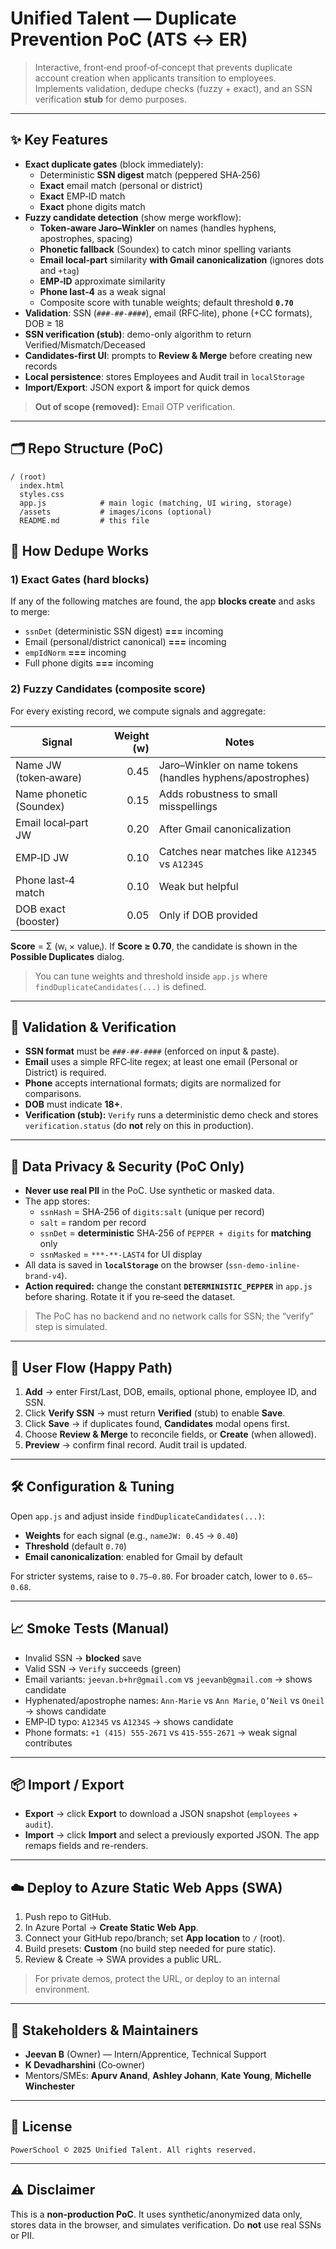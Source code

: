 
# Unified Talent — Duplicate Prevention PoC (ATS ↔ ER)

> Interactive, front‑end proof‑of‑concept that prevents duplicate account creation when applicants transition to employees. Implements validation, dedupe checks (fuzzy + exact), and an SSN verification **stub** for demo purposes.

---

## ✨ Key Features
- **Exact duplicate gates** (block immediately):
  - Deterministic **SSN digest** match (peppered SHA‑256)
  - **Exact** email match (personal or district)
  - **Exact** EMP‑ID match
  - **Exact** phone digits match
- **Fuzzy candidate detection** (show merge workflow):
  - **Token‑aware Jaro–Winkler** on names (handles hyphens, apostrophes, spacing)
  - **Phonetic fallback** (Soundex) to catch minor spelling variants
  - **Email local‑part** similarity **with Gmail canonicalization** (ignores dots and `+tag`)
  - **EMP‑ID** approximate similarity
  - **Phone last‑4** as a weak signal
  - Composite score with tunable weights; default threshold **`0.70`**
- **Validation**: SSN (`###-##-####`), email (RFC‑lite), phone (+CC formats), DOB ≥ 18
- **SSN verification (stub)**: demo-only algorithm to return Verified/Mismatch/Deceased
- **Candidates‑first UI**: prompts to **Review & Merge** before creating new records
- **Local persistence**: stores Employees and Audit trail in `localStorage`
- **Import/Export**: JSON export & import for quick demos

> **Out of scope (removed):** Email OTP verification.

---

## 🗂️ Repo Structure (PoC)
```
/ (root)
  index.html
  styles.css
  app.js            # main logic (matching, UI wiring, storage)
  /assets           # images/icons (optional)
  README.md         # this file
```

## 🧩 How Dedupe Works

### 1) Exact Gates (hard blocks)
If any of the following matches are found, the app **blocks create** and asks to merge:
- `ssnDet` (deterministic SSN digest) **===** incoming
- Email (personal/district canonical) **===** incoming
- `empIdNorm` **===** incoming
- Full phone digits **===** incoming

### 2) Fuzzy Candidates (composite score)
For every existing record, we compute signals and aggregate:

| Signal | Weight (w) | Notes |
|---|---:|---|
| Name JW (token‑aware) | 0.45 | Jaro–Winkler on name tokens (handles hyphens/apostrophes) |
| Name phonetic (Soundex) | 0.15 | Adds robustness to small misspellings |
| Email local‑part JW | 0.20 | After Gmail canonicalization |
| EMP‑ID JW | 0.10 | Catches near matches like `A12345` vs `A1234S` |
| Phone last‑4 match | 0.10 | Weak but helpful |
| DOB exact (booster) | 0.05 | Only if DOB provided |

**Score** = Σ (wᵢ × valueᵢ). If **Score ≥ 0.70**, the candidate is shown in the **Possible Duplicates** dialog.

> You can tune weights and threshold inside `app.js` where `findDuplicateCandidates(...)` is defined.

---

## 🧪 Validation & Verification
- **SSN format** must be `###-##-####` (enforced on input & paste).
- **Email** uses a simple RFC‑lite regex; at least one email (Personal or District) is required.
- **Phone** accepts international formats; digits are normalized for comparisons.
- **DOB** must indicate **18+**.
- **Verification (stub):** `Verify` runs a deterministic demo check and stores `verification.status` (do **not** rely on this in production).

---

## 🔐 Data Privacy & Security (PoC Only)
- **Never use real PII** in the PoC. Use synthetic or masked data.
- The app stores:
  - `ssnHash` = SHA‑256 of `digits:salt` (unique per record)
  - `salt` = random per record
  - `ssnDet` = **deterministic** SHA‑256 of `PEPPER + digits` for **matching** only
  - `ssnMasked` = `***-**-LAST4` for UI display
- All data is saved in **`localStorage`** on the browser (`ssn-demo-inline-brand-v4`).
- **Action required:** change the constant **`DETERMINISTIC_PEPPER`** in `app.js` before sharing. Rotate it if you re‑seed the dataset.

> The PoC has no backend and no network calls for SSN; the “verify” step is simulated.

---

## 🧭 User Flow (Happy Path)
1. **Add** → enter First/Last, DOB, emails, optional phone, employee ID, and SSN.
2. Click **Verify SSN** → must return **Verified** (stub) to enable **Save**.
3. Click **Save** → if duplicates found, **Candidates** modal opens first.
4. Choose **Review & Merge** to reconcile fields, or **Create** (when allowed).
5. **Preview** → confirm final record. Audit trail is updated.

---

## 🛠️ Configuration & Tuning
Open `app.js` and adjust inside `findDuplicateCandidates(...)`:
- **Weights** for each signal (e.g., `nameJW: 0.45` → `0.40`)
- **Threshold** (default `0.70`)
- **Email canonicalization**: enabled for Gmail by default

For stricter systems, raise to `0.75–0.80`. For broader catch, lower to `0.65–0.68`.

---

## 📈 Smoke Tests (Manual)
- Invalid SSN → **blocked** save
- Valid SSN → `Verify` succeeds (green)
- Email variants: `jeevan.b+hr@gmail.com` vs `jeevanb@gmail.com` → shows candidate
- Hyphenated/apostrophe names: `Ann‑Marie` vs `Ann Marie`, `O’Neil` vs `Oneil` → shows candidate
- EMP‑ID typo: `A12345` vs `A1234S` → shows candidate
- Phone formats: `+1 (415) 555‑2671` vs `415-555-2671` → weak signal contributes

---

## 📦 Import / Export
- **Export** → click **Export** to download a JSON snapshot (`employees` + `audit`).
- **Import** → click **Import** and select a previously exported JSON. The app remaps fields and re-renders.

---

## ☁️ Deploy to Azure Static Web Apps (SWA)
1. Push repo to GitHub.
2. In Azure Portal → **Create Static Web App**.
3. Connect your GitHub repo/branch; set **App location** to `/` (root).
4. Build presets: **Custom** (no build step needed for pure static).
5. Review & Create → SWA provides a public URL.

> For private demos, protect the URL, or deploy to an internal environment.

---

## 👥 Stakeholders & Maintainers
- **Jeevan B** (Owner) — Intern/Apprentice, Technical Support
- **K Devadharshini** (Co‑owner)
- Mentors/SMEs: **Apurv Anand**, **Ashley Johann**, **Kate Young**, **Michelle Winchester**

---

## 📄 License
```
PowerSchool © 2025 Unified Talent. All rights reserved.
```

---

## ⚠️ Disclaimer
This is a **non‑production PoC**. It uses synthetic/anonymized data only, stores data in the browser, and simulates verification. Do **not** use real SSNs or PII.
